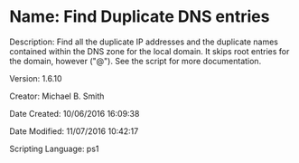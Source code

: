 ﻿# Name: Find Duplicate DNS entries

Description: Find all the duplicate IP addresses and the duplicate names contained within the DNS zone for the local domain. It skips root entries for the domain, however ("@"). See the script for more documentation.

Version: 1.6.10

Creator: Michael B. Smith

Date Created: 10/06/2016 16:09:38

Date Modified: 11/07/2016 10:42:17

Scripting Language: ps1

